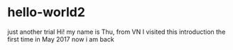 # hello-world2
just another trial
Hi! my name is Thu, from VN
I visited this introduction the first time in May 2017
now i am back 
